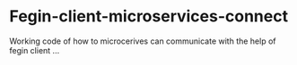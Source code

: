 # Fegin-client-microservices-connect

Working code of how to microcerives can communicate with the help of fegin client
...